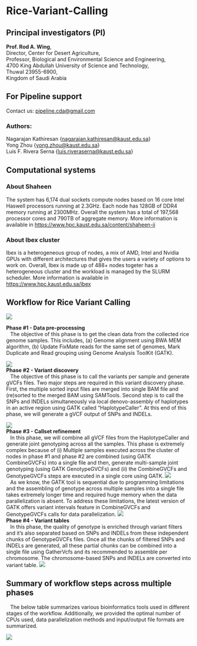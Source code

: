 # Rice-Variant-Calling

## Principal investigators (PI)

<b>Prof. Rod A. Wing</b>, <br> 
Director, Center for Desert Agriculture, <br> 
Professor, Biological and Environmental Science and Engineering, <br> 
4700 King Abdullah University of Science and Technology, <br> 
Thuwal 23955-6900, <br> 
Kingdom of Saudi Arabia <br> 

## For Pipeline support 
 Contact us: pipeline.cda@gmail.com 

### Authors:
Nagarajan Kathiresan {nagarajan.kathiresan@kaust.edu.sa} <br> 
Yong Zhou {yong.zhou@kaust.edu.sa} <br>
Luis F. Rivera Serna {luis.riveraserna@kaust.edu.sa}

## Computational systems 

### About Shaheen 
The system has 6,174 dual sockets compute nodes based on 16 core Intel Haswell processors running at 2.3GHz. Each node has 128GB of DDR4 memory running at 2300MHz. Overall the system has a total of 197,568 processor cores and 790TB of aggregate memory. More information is available in https://www.hpc.kaust.edu.sa/content/shaheen-ii 

### About Ibex cluster
Ibex is a heterogeneous group of nodes, a mix of AMD, Intel and Nvidia GPUs with different architectures that gives the users a variety of options to work on. Overall, Ibex is made up of 488+ nodes togeter has a heterogeneous cluster and the workload is managed by the SLURM scheduler. More information is available in https://www.hpc.kaust.edu.sa/ibex

## Workflow for Rice Variant Calling 


![](https://www.hpc.kaust.edu.sa/sites/default/files/files/public/Graphical_abstract.png)

<b> Phase #1 - Data pre-processing</b> <br>
&ensp; The objective of this phase is to get the clean data from the collected rice genome samples. This includes, (a) Genome alignment using BWA MEM algorithm, (b) Update FixMate reads for the same set of genomes, Mark Duplicate and Read grouping using Genome Analysis ToolKit (GATK). 

![](https://www.hpc.kaust.edu.sa/sites/default/files/files/public/Phase1.png)
<br>
<b>Phase #2 - Variant discovery </b> <br>
&ensp; The objective of this phase is to call the variants per sample and generate gVCFs files. Two major steps are required in this variant discovery phase. First, the multiple sorted input files are merged into single BAM file and (re)sorted to the merged BAM using SAMTools. Second step is to call the SNPs and INDELs simultaneously via local denovo-assembly of haplotypes in an active region using GATK called “HaplotypeCaller”. At this end of this phase, we will generate a gVCF output of SNPs and INDELs. 

 ![](https://www.hpc.kaust.edu.sa/sites/default/files/files/public/Phase2.png)
 <br>
<b>Phase #3 - Callset refinement </b> <br>
&ensp; In this phase, we will combine all gVCF files from the HaplotypeCaller and generate joint genotyping across all the samples. This phase is extremely complex because of (i) Multiple samples executed across the cluster of nodes in phase #1 and phase #2 are combined (using GATK CombineGVCFs) into a single file and then, generate multi-sample joint genotyping (using GATK GenotypeGVCFs) and (ii) the CombineGVCFs and GenotypeGVCFs steps are executed in a single core using GATK. 
 ![](https://www.hpc.kaust.edu.sa/sites/default/files/files/public/Phase3a.png)
<br>
&ensp; As we know, the GATK tool is sequential due to programming limitations and the assembling of genotype across multiple samples into a single file takes extremely longer time and required huge memory when the data parallelization is absent. To address these limitations, the latest version of GATK offers variant intervals feature in CombineGVCFs and GenotypeGVCFs calls for data parallelization. 
 ![](https://www.hpc.kaust.edu.sa/sites/default/files/files/public/Phase3b.png)
<br>
<b>Phase #4 - Variant tables </b> <br>
&ensp; In this phase, the quality of genotype is enriched through variant filters and it’s also separated based on SNPs and INDELs from these independent chunks of GenotypeGVCFs files. Once all the chunks of filtered SNPs and INDELs are generated, all these partial chunks can be combined into a single file using GatherVcfs and its recommended to assemble per chromosome. The chromosome-based SNPs and INDELs are converted into variant table.
![](https://www.hpc.kaust.edu.sa/sites/default/files/files/public/Phase4.png)
<br>

## Summary of workflow steps across multiple phases 
&ensp; The below table summarizes various bioinformatics tools used in different stages of the workflow. Additionally, we provided the optimal number of CPUs used, data parallelization methods and input/output file formats are summarized.

![](https://www.hpc.kaust.edu.sa//sites/default/files/files/public/Table.png)

